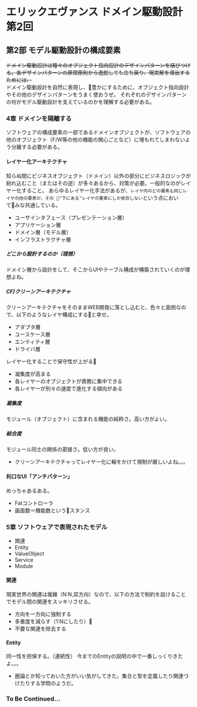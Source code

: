 # エリックエヴァンス ドメイン駆動設計 第2回
## 第2部 モデル駆動設計の構成要素
~~ドメイン駆動設計は種々のオブジェクト指向設計のデザインパターンを結びつける。各デザインパターンの原理原則から逸脱しても立ち戻り、現実解を導出するためには、~~  
ドメイン駆動設計を自然に表現し、豊かにするために、オブジェクト指向設計やその他のデザインパターンをうまく使おうぜ。
それぞれのデザインパターンの何がモデル駆動設計を支えているのかを理解する必要がある。

### 4章 ドメインを隔離する
ソフトウェアの構成要素の一部であるドメインオブジェクトが、ソフトウェアの他のオブジェクト（F/W等の他の機能の関心ごとなど）に埋もれてしまわないよう分離する必要がある。

#### レイヤー化アーキテクチャ
知らぬ間にビジネスオブジェクト（ドメイン）以外の部分にビジネスロジックが紛れ込むこと（またはその逆）が多々あるから、対策が必要。一般的なのがレイヤー化すること。
あらゆるレイヤー化手法があるが、`レイヤ内のどの要素も同じレイヤの他の要素か、その "下にある"レイヤの要素にしか依存しない`という点においてみな共通している。

- ユーザインタフェース（プレゼンテーション層）
- アプリケーション層
- ドメイン層（モデル層）
- インフラストラクチャ層

##### どこから設計するのか（理想）
ドメイン層から設計をして、そこからUIやテーブル構成が構築されていくのが理想よね。

##### CF)クリーンアーキテクチャ
クリーンアーキテクチャをそのままWEB開発に落とし込むと、色々と面倒なので、以下のようなレイヤ構成にすると幸せ。
- アダプタ層
- ユースケース層
- エンティティ層
- ドライバ層

レイヤー化することで保守性が上がる
- 凝集度が高まる
- 各レイヤーのオブジェクトが責務に集中できる
- 各レイヤーが別々の速度で進化する傾向がある

##### 凝集度
モジュール（オブジェクト）に含まれる機能の純粋さ。高い方がよい。
##### 結合度
モジュール同士の関係の密接さ。低い方が良い。

- クリーンアーキテクチャってレイヤー化に輪をかけて規制が厳しいよね。。。

#### 利口なUI「アンチパターン」
めっちゃあるある。
- Fatコントローラ
- 画面数＝機能数というスタンス

### 5章 ソフトウェアで表現されたモデル
- 関連
- Entity
- ValueObject
- Service
- Module

#### 関連
現実世界の関連は複雑（N:N,双方向）なので、以下の方法で制約を設けることでモデル間の関連をスッキリさせる。
- 方向を一方向に強制する
- 多重度を減らす（1:Nにしたり）
- 不要な関連を除去する

#### Entity
同一性を担保する。（連続性）
今までのEntityの説明の中で一番しっくりきたよ。。。

- 圏論とか知っておいた方がいい気がしてきた。集合と型を定義したり関連づけたりする学問のようだ。

### To Be Continued...